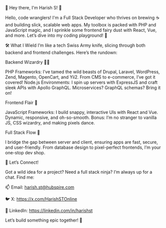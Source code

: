 👋 Hey there, I'm Harish S! 🚀

Hello, code wranglers! I'm a Full Stack Developer who thrives on brewing ☕ and building slick, scalable web apps. My toolbox is packed with PHP and JavaScript magic, and I sprinkle some frontend fairy dust with React, Vue, and more. Let’s dive into my coding playground! 🎉


🛠️ What I Wield
I’m like a tech Swiss Army knife, slicing through both backend and frontend challenges. Here’s the rundown:

Backend Wizardry 🧙‍♂️

PHP Frameworks: I’ve tamed the wild beasts of Drupal, Laravel, WordPress, Zend, Magento, OpenCart, and Yii2. From CMS to e-commerce, I’ve got it covered!
Node.js Environments: I spin up servers with ExpressJS and craft sleek APIs with Apollo GraphQL. Microservices? GraphQL schemas? Bring it on!

Frontend Flair 🎨

JavaScript Frameworks: I build snappy, interactive UIs with React and Vue. Dynamic, responsive, and oh-so-smooth.
Bonus: I’m no stranger to vanilla JS, CSS wizardry, and making pixels dance.

Full Stack Flow 🌊

I bridge the gap between server and client, ensuring apps are fast, secure, and user-friendly.
From database design to pixel-perfect frontends, I’m your one-stop dev shop.

🤝 Let’s Connect!

Got a wild idea for a project? Need a full stack ninja? I’m always up for a chat. Find me:

📫 Email: harish.st@hubspire.com

🐦 X: https://x.com/HarishSTOnline

💼 LinkedIn: https://linkedin.com/in/harishst

Let’s build something epic together! 🚀

<!---
Harish-HubSpire/Harish-HubSpire is a ✨ special ✨ repository because its `README.md` (this file) appears on your GitHub profile.
You can click the Preview link to take a look at your changes.
--->
